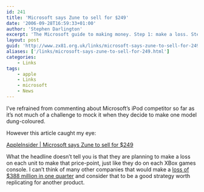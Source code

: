 ```yaml
---
id: 241
title: 'Microsoft says Zune to sell for $249'
date: '2006-09-28T16:59:33+01:00'
author: 'Stephen Darlington'
excerpt: 'The Microsoft guide to making money. Step 1: make a loss. Step 2: er...'
layout: post
guid: 'http://www.zx81.org.uk/links/microsoft-says-zune-to-sell-for-249.html'
aliases: ['/links/microsoft-says-zune-to-sell-for-249.html']
categories:
    - Links
tags:
    - apple
    - Links
    - microsoft
    - News
---
```


I’ve refrained from commenting about Microsoft’s iPod competitor so far as it’s not much of a challenge to mock it when they decide to make one model dung-coloured.

However this article caught my eye:[](http://www.appleinsider.com/article.php?id=2091)

[AppleInsider | Microsoft says Zune to sell for $249](http://www.appleinsider.com/article.php?id=2091)

What the headline doesn’t tell you is that they are planning to make a loss on each unit to make that price-point, just like they do on each XBox games console. I can’t think of many other companies that would make a [loss of $388 million in one quarter](http://www.gamasutra.com/php-bin/news_index.php?story=9085 "MS Q1 2006 results") and consider that to be a good strategy worth replicating for another product.